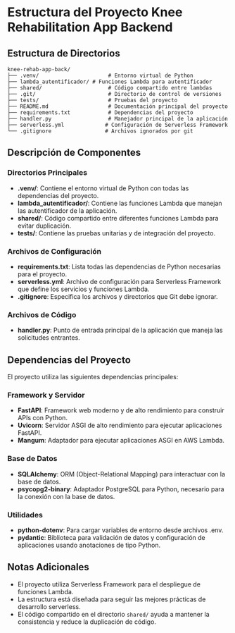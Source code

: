 # Estructura del Proyecto Knee Rehabilitation App Backend

## Estructura de Directorios

```
knee-rehab-app-back/
├── .venv/                      # Entorno virtual de Python
├── lambda_autentificador/ # Funciones Lambda para autentificador
├── shared/                     # Código compartido entre lambdas
├── .git/                       # Directorio de control de versiones
├── tests/                      # Pruebas del proyecto
├── README.md                   # Documentación principal del proyecto
├── requirements.txt            # Dependencias del proyecto
├── handler.py                  # Manejador principal de la aplicación
├── serverless.yml             # Configuración de Serverless Framework
└── .gitignore                 # Archivos ignorados por git
```

## Descripción de Componentes

### Directorios Principales

- **.venv/**: Contiene el entorno virtual de Python con todas las dependencias del proyecto.
- **lambda_autentificador/**: Contiene las funciones Lambda que manejan las autentificador de la aplicación.
- **shared/**: Código compartido entre diferentes funciones Lambda para evitar duplicación.
- **tests/**: Contiene las pruebas unitarias y de integración del proyecto.

### Archivos de Configuración

- **requirements.txt**: Lista todas las dependencias de Python necesarias para el proyecto.
- **serverless.yml**: Archivo de configuración para Serverless Framework que define los servicios y funciones Lambda.
- **.gitignore**: Especifica los archivos y directorios que Git debe ignorar.

### Archivos de Código

- **handler.py**: Punto de entrada principal de la aplicación que maneja las solicitudes entrantes.

## Dependencias del Proyecto

El proyecto utiliza las siguientes dependencias principales:

### Framework y Servidor
- **FastAPI**: Framework web moderno y de alto rendimiento para construir APIs con Python.
- **Uvicorn**: Servidor ASGI de alto rendimiento para ejecutar aplicaciones FastAPI.
- **Mangum**: Adaptador para ejecutar aplicaciones ASGI en AWS Lambda.

### Base de Datos
- **SQLAlchemy**: ORM (Object-Relational Mapping) para interactuar con la base de datos.
- **psycopg2-binary**: Adaptador PostgreSQL para Python, necesario para la conexión con la base de datos.

### Utilidades
- **python-dotenv**: Para cargar variables de entorno desde archivos .env.
- **pydantic**: Biblioteca para validación de datos y configuración de aplicaciones usando anotaciones de tipo Python.

## Notas Adicionales

- El proyecto utiliza Serverless Framework para el despliegue de funciones Lambda.
- La estructura está diseñada para seguir las mejores prácticas de desarrollo serverless.
- El código compartido en el directorio `shared/` ayuda a mantener la consistencia y reduce la duplicación de código. 